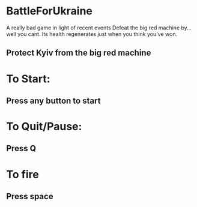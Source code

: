 # BattleForUkraine
A really bad game in light of recent events
Defeat the big red machine by... well you cant. Its health regenerates just when you think you've won. 

  ## Protect Kyiv from the big red machine


# To Start:
  ## Press any button to start
# To Quit/Pause:
  ## Press Q

# To fire
  ## Press space

